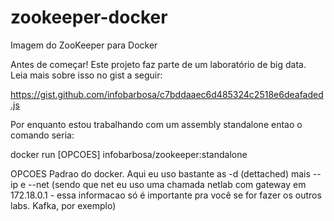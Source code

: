 # zookeeper-docker
Imagem do ZooKeeper para Docker

Antes de começar! Este projeto faz parte de um laboratório de big data. Leia mais sobre isso no gist a seguir:

https://gist.github.com/infobarbosa/c7bddaaec6d485324c2518e6deafaded.js

Por enquanto estou trabalhando com um assembly standalone entao o comando seria: 

docker run [OPCOES] infobarbosa/zookeeper:standalone

OPCOES
	Padrao do docker. Aqui eu uso bastante as -d (dettached) mais --ip e --net (sendo que net eu uso uma chamada netlab com gateway em 172.18.0.1 - essa informacao só é importante pra você se for fazer os outros labs. Kafka, por exemplo)

